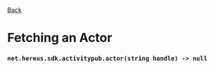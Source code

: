 [Back](README.md)

# Fetching an Actor

### `net.hereus.sdk.activitypub.actor(string handle) -> null`